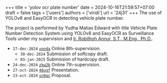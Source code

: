 +++
title = 'yolov ocr plate number'
date = 2024-10-16T21:59:57+07:00
draft = false
tags = ['users']
authors = ['viridi']
url = '24j31'
+++
The use of YOLOv8 and EasyOCR in detecting vehicle plate number.

<!--more-->

The project is performed by Yudha Matias Edward with title Vehicle Plate Number Detection System using YOLOv8 and EasyOCR as Surveillance Tools under my supervision and [Ir. Robithoh Annur, S.T., M.Eng., Ph.D.](https://itb.ac.id/staf/profil/robithoh-annur).

+ `27-dec-2024` [`vpnda`](https://osf.io/vpnda) Online 8th-supervision.
  - `30-dec-2024` Submission of softcopy draft.
  - `03-jan-2025` Submission of hardcopy draft.
+ `24-dec-2024` [`zkw2b`](https://osf.io/zkw2b) Online 7th-supervision.
+ `27-oct-2024` [`48ugf`](https://osf.io/48ugf) Presentation.
+ `23-oct-2024` [`sn9qc`](https://osf.io/sn9qc) Proposal.
